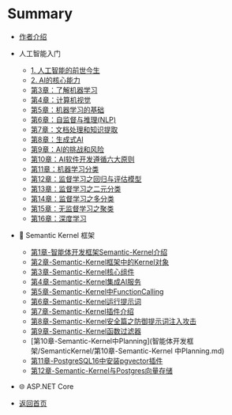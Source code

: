 # Summary

* [作者介绍](自我介绍.md)

* 人工智能入门
  * [1. 人工智能的前世今生](人工智能基础/第1章-人工智能的前世今生.md)
  * [2. AI的核心能力](人工智能基础/第2章-AI的核心能力.md)
  - [第3章：了解机器学习](人工智能基础/第3章-了解机器学习.md)
  - [第4章：计算机视觉](人工智能基础/第4章-计算机视觉.md)
  - [第5章：机器学习的基础](人工智能基础/第5章-机器学习的基础.md)
  - [第6章：自监督与推理(NLP)](人工智能基础/第6章-自监督与推理(NLP).md)
  - [第7章：文档处理和知识提取](人工智能基础/第7章-文档处理和知识提取.md)
  - [第8章：生成式AI](人工智能基础/第8章-生成式AI.md)
  - [第9章：AI的挑战和风险](人工智能基础/第9章-AI的挑战和风险.md)
  - [第10章：AI软件开发遵循六大原则](人工智能基础/第10章-AI软件开发遵循六大原则.md)
  - [第11章：机器学习分类](人工智能基础/第11章-机器学习分类.md)
  - [第12章：监督学习之回归与评估模型](人工智能基础/第12章-监督学习之回归与评估模型.md)
  - [第13章：监督学习之二元分类](人工智能基础/第13章-监督学习之二元分类.md)
  - [第14章：监督学习之多分类](人工智能基础/第14章-监督学习之多分类.md)
  - [第15章：无监督学习之聚类](人工智能基础/第15章-无监督学习之聚类.md)
  - [第16章：深度学习](人工智能基础/第16章-深度学习.md)
<!-- 
- ☁️ Azure AI 实践基础

  - [第17章：Azure机器学习](人工智能基础/第17章-Azure机器学习.md)
  - [第18章：Azure平台上的AI服务](人工智能基础/第18章-Azure平台上的AI服务.md)
  - [第19章：创建并使用AzureAI服务](人工智能基础/第19章-创建并使用AzureAI服务.md)
-->

- 🧩 Semantic Kernel 框架

  - [第1章-智能体开发框架Semantic-Kernel介绍](智能体开发框架/SemanticKernel/第1章-智能体开发框架Semantic-Kernel介绍.md)
  - [第2章-Semantic-Kernel框架中的Kernel对象](智能体开发框架/SemanticKernel/第2章-Semantic-Kernel框架中的Kernel对象.md)
  - [第3章-Semantic-Kernel核心组件](智能体开发框架/SemanticKernel/第3章-Semantic-Kernel核心组件.md)
  - [第4章-Semantic-Kernel集成AI服务](智能体开发框架/SemanticKernel/第4章-Semantic-Kernel集成AI服务.md)
  - [第5章-Semantic-Kernel中FunctionCalling](智能体开发框架/SemanticKernel/第5章-Semantic-Kernel中FunctionCalling.md)
  - [第6章-Semantic-Kernel运行提示词](智能体开发框架/SemanticKernel/第6章-Semantic-Kernel运行提示词.md)
  - [第7章-Semantic-Kernel插件介绍](智能体开发框架/SemanticKernel/第7章-Semantic-Kernel插件介绍.md)
  - [第8章-Semantic-Kernel安全篇之防御提示词注入攻击](智能体开发框架/SemanticKernel/第8章-Semantic-Kernel安全篇之防御提示词注入攻击.md)
  - [第9章-Semantic-Kernel函数过滤器](智能体开发框架/SemanticKernel/第9章-Semantic-Kernel函数过滤器.md)
  - [第10章-Semantic-Kernel中Planning](智能体开发框架/SemanticKernel/第10章-Semantic-Kernel 中Planning.md)
  - [第11章-PostgreSQL16中安装pgvector插件](智能体开发框架/SemanticKernel/第11章-PostgreSQL16中安装pgvector插件.md)
  - [第12章-Semantic-Kernel与Postgres向量存储](智能体开发框架/SemanticKernel/第12章-Semantic-Kernel与Postgres向量存储.md)
- 🌐 ASP.NET Core 


- [返回首页](自我介绍.md)
